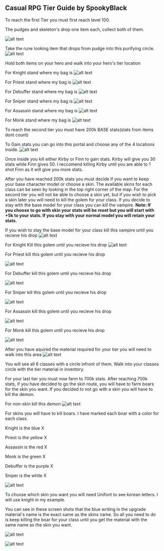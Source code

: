 ## Casual RPG Tier Guide by SpookyBlack

To reach the first Tier you must first reach level 100.

The pudges and skeleton's drop one item each, collect both of them.

![alt text](https://i.gyazo.com/a109f5e9de70142b66c21d6bce8c54df.png)

Take the rune looking item that drops from pudge into this purifying circle.
![alt text](https://i.gyazo.com/77a7901433a97d226dbb0aeb3a8ce8c6.jpg)

Hold both items on your hero and walk into your hero's tier location

For Knight stand where my bag is
![alt text](https://i.gyazo.com/2ffe9293548a24dc5088d87bdf84d3bc.png)

For Priest stand where my bag is
![alt text](https://i.gyazo.com/b0dd1170f2968acc1ce456d1e0a249e8.png)

For Debuffer stand where my bag is
![alt text](https://i.gyazo.com/f1b1eb730cbd0705638c4e46e288c382.jpg)

For Sniper stand where my bag is
![alt text](https://i.gyazo.com/f7a95fbb2e9c0e884bad4033953b0d01.jpg)

For Assassin stand where my bag is
![alt text](https://i.gyazo.com/f80bb22a4f7680d1cc8421632c477a2b.jpg)

For Monk stand where my bag is
![alt text](https://i.gyazo.com/6f882516aad96d531dffbe5acfc5ddaa.jpg)

To reach the second tier you must have 200k BASE stats(stats from items dont count)

To Gain stats you can go into this portal and choose any of the 4 locations inside.
![alt text](https://i.gyazo.com/699f21d2538b856517e9f0834333ac0a.png)

Once inside you kill either Kirby or Finn to gain stats. Kirby will give you 30 stats while Finn gives 50. I reccomend killing Kirby until you are able to 1 shot Finn as it will give you more stats.

After you have reached 200k stats you must decide if you want to keep your base character model or choose a skin. The available skins for each class can be seen by looking in the top right corner of the map. For the second tier you will not be able to choose a skin yet, but if you wish to pick a skin later you will need to kill the golem for your class. If you decide to stay with the base model for your class you can kill the vampire. **Note: If you choose to go with skin your stats will be reset but you will start with +5k to your stats. If you stay with your normal model you will retain your stats.**

If you wish to stay the base model for your class kill this vampire until you recieve his drop
![alt text](https://i.gyazo.com/7698c1d5cac2b1334b78901bbe7b5c88.jpg)

For Knight Kill this golem until you recieve his drop
![alt text](https://i.gyazo.com/5cbb8ce0d14d6d1fb8ebc24b972784e7.png)

For Priest kill this golem until you recieve his drop

![alt text](https://i.gyazo.com/f65ed45bda1a2eff55ff58005f533c45.jpg)

For Debuffer kill this golem until you recieve his drop

![alt text](https://i.gyazo.com/e9c85a9bd641f671b7ebbacbcf54b6d9.jpg)

For Sniper kill this golem until you recieve his drop

![alt text](https://i.gyazo.com/a9948c821d8505067f88349b8e9d12fb.png)

For Assassin kill this golem until you recieve his drop

![alt text](https://i.gyazo.com/4c51077ff3c275022078e8c70b3de053.png)

For Monk kill this golem until you recieve his drop

![alt text](https://i.gyazo.com/256b1bbf33538bfb952306514d0a5682.png)

After you have aquired the material required for your tier you will need to walk into this area
![alt text](https://i.gyazo.com/88e2e35d8b523d480038b9d37de165fa.png)

You will see all 6 classes with a circle infront of them. Walk into your classes circle with the tier material in inventory.


For your last tier you must now farm to 700k stats. After reaching 700k stats, if you have decided to go the skin route, you will have to farm boars for the skin you want. If you decided to not go with a skin you will have to kill the demon.

For non-skin kill this demon
![alt text](https://i.gyazo.com/c01fba2f1352624277387ca20f9f4bef.jpg)

For skins you will have to kill boars. I have marked each boar with a color for each class. 

Knight is the blue X

Priest is the yellow X

Assassin is the red X

Monk is the green X

Debuffer is the purple X

Sniper is the white X

![alt text](https://i.gyazo.com/a9856ef2f20ce6337f05f47dc0ed1fd2.png)

To choose which skin you want you will need Unifont to see korean letters. I will use knight in my example.

You can see in these screen shots that the blue writing in the upgrade material's name is the exact same as the skins name. So all you need to do is keep killing the boar for your class until you get the material with the same name as the skin you want.

![alt text](https://i.gyazo.com/6520ad181f18f464b94d2d2ef7307f94.png)

![alt text](https://i.gyazo.com/e52c3e98015787557ce77d44ae2ffb49.png)
